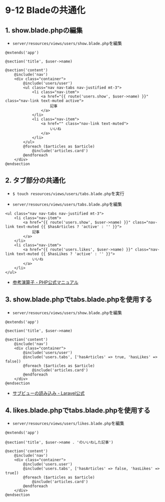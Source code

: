 # 9-12 Bladeの共通化

## 1. show.blade.phpの編集

+ `server/resources/views/users/show.blade.php`を編集<br>

```html:show.blade.php
@extends('app')

@section('title', $user->name)

@section('content')
    @include('nav')
    <div class="container">
        @include('users/user')
        <ul class="nav nav-tabs nav-justified mt-3">
            <li class="nav-item">
                <a href="{{ route('users.show', $user->name) }}" class="nav-link text-muted active">
                    記事
                </a>
            </li>
            <li class="nav-item">
                <a href="" class="nav-link text-muted">
                    いいね
                </a>
            </li>
        </ul>
        @foreach ($articles as $article)
            @include('articles.card')
        @endforeach
    </div>
@endsection
```

## 2. タブ部分の共通化

+ `$ touch resources/views/users/tabs.blade.php`を実行<br>

+ `server/resources/views/users/tabs.blade.php`を編集<br>

```html:tabs.blade.php
<ul class="nav nav-tabs nav-justified mt-3">
    <li class="nav-item">
        <a href="{{ route('users.show', $user->name) }}" class="nav-link text-muted {{ $hasArticles ? 'active' : '' }}">
            記事
        </a>
    </li>
    <li class="nav-item">
        <a href="{{ route('users.likes', $user->name) }}" class="nav-link text-muted {{ $hasLikes ? 'active' : '' }}">
            いいね
        </a>
    </li>
</ul>
```

+ [参考演算子 - PHP公式マニュアル](https://www.php.net/manual/ja/language.operators.comparison.php#language.operators.comparison.ternary) <br>

## 3. show.blade.phpでtabs.blade.phpを使用する

+ `server/resources/views/users/show.blade.php`を編集<br>

```html:show.blade.php
@extends('app')

@section('title', $user->name)

@section('content')
    @include('nav')
    <div class="container">
        @include('users/user')
        @include('users.tabs', ['hasArticles' => true, 'hasLikes' => false])
        @foreach ($articles as $article)
            @include('articles.card')
        @endforeach
    </div>
@endsection
```

+ [サブビューの読み込み - Laravel公式](https://readouble.com/laravel/6.x/ja/blade.html#including-subviews) <br>

## 4. likes.blade.phpでtabs.blade.phpを使用する

+ `server/resources/views/users/likes.blade.php`を編集<br>

```html:likes.blade.php
@extends('app')

@section('title', $user->name . 'のいいねした記事')

@section('content')
    @include('nav')
    <div class="container">
        @include('users.user')
        @include('users.tabs', ['hasArticles' => false, 'hasLikes' => true])
        @foreach ($articles as $article)
            @include('articles.card')
        @endforeach
    </div>
@endsection
```